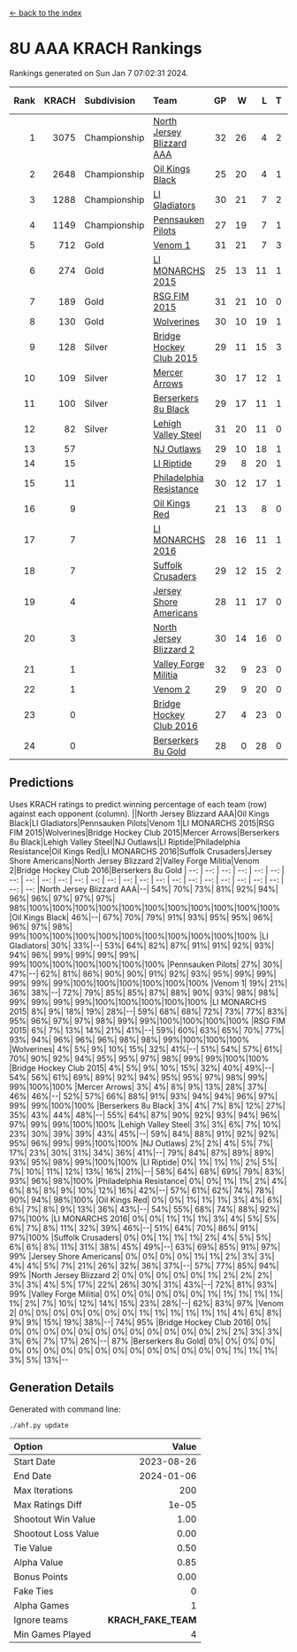 [<- back to the index](readme.md)
# 8U AAA KRACH Rankings
Rankings generated on Sun Jan  7 07:02:31 2024.

Rank|KRACH|Subdivision|Team|GP|W|L|T|OTW|OTL|SoS|Exp Wins|Win Diff
---:|---:|:---|:---|---:|---:|---:|---:|---:|---:|---:|---:|---:
1|3075|Championship|[North Jersey Blizzard AAA](https://gamesheetstats.com/seasons/3659/teams/140205/schedule)|32|26|4|2|0|0|719|27.8|-0.0
2|2648|Championship|[Oil Kings Black](https://gamesheetstats.com/seasons/3659/teams/140206/schedule)|25|20|4|1|1|0|817|21.3|-0.0
3|1288|Championship|[LI Gladiators](https://gamesheetstats.com/seasons/3659/teams/140201/schedule)|30|21|7|2|1|0|861|22.8|-0.0
4|1149|Championship|[Pennsauken Pilots](https://gamesheetstats.com/seasons/3659/teams/140208/schedule)|27|19|7|1|0|0|796|20.3|-0.0
5|712|Gold|[Venom 1](https://gamesheetstats.com/seasons/3659/teams/140213/schedule)|31|21|7|3|2|1|659|23.3|-0.0
6|274|Gold|[LI MONARCHS 2015](https://gamesheetstats.com/seasons/3659/teams/140198/schedule)|25|13|11|1|0|0|717|14.3|-0.0
7|189|Gold|[RSG FIM 2015](https://gamesheetstats.com/seasons/3659/teams/140210/schedule)|31|21|10|0|0|1|493|21.8|-0.0
8|130|Gold|[Wolverines](https://gamesheetstats.com/seasons/3659/teams/140215/schedule)|30|10|19|1|0|2|935|11.3|-0.0
9|128|Silver|[Bridge Hockey Club 2015](https://gamesheetstats.com/seasons/3659/teams/140194/schedule)|29|11|15|3|1|3|632|13.3|-0.0
10|109|Silver|[Mercer Arrows](https://gamesheetstats.com/seasons/3659/teams/140202/schedule)|30|17|12|1|2|1|316|18.3|-0.0
11|100|Silver|[Berserkers 8u Black](https://gamesheetstats.com/seasons/3659/teams/140192/schedule)|29|17|11|1|0|0|355|18.3|-0.0
12|82|Silver|[Lehigh Valley Steel](https://gamesheetstats.com/seasons/3659/teams/140197/schedule)|31|20|11|0|2|0|364|20.8|-0.0
13|57||[NJ Outlaws](https://gamesheetstats.com/seasons/3659/teams/140203/schedule)|29|10|18|1|1|2|702|11.3|-0.0
14|15||[LI Riptide](https://gamesheetstats.com/seasons/3659/teams/140200/schedule)|29|8|20|1|0|0|626|9.4|0.0
15|11||[Philadelphia Resistance](https://gamesheetstats.com/seasons/3659/teams/140209/schedule)|30|12|17|1|0|0|146|13.4|0.0
16|9||[Oil Kings Red](https://gamesheetstats.com/seasons/3659/teams/140207/schedule)|21|13|8|0|0|1|20|13.9|0.0
17|7||[LI MONARCHS 2016](https://gamesheetstats.com/seasons/3659/teams/140199/schedule)|28|16|11|1|3|0|25|17.4|0.0
18|7||[Suffolk Crusaders](https://gamesheetstats.com/seasons/3659/teams/140211/schedule)|29|12|15|2|2|1|91|13.9|0.0
19|4||[Jersey Shore Americans](https://gamesheetstats.com/seasons/3659/teams/140196/schedule)|28|11|17|0|0|2|110|11.9|0.0
20|3||[North Jersey Blizzard 2](https://gamesheetstats.com/seasons/3659/teams/140204/schedule)|30|14|16|0|2|2|24|14.9|0.0
21|1||[Valley Forge Militia](https://gamesheetstats.com/seasons/3659/teams/140212/schedule)|32|9|23|0|0|1|163|9.9|0.0
22|1||[Venom 2](https://gamesheetstats.com/seasons/3659/teams/140214/schedule)|29|9|20|0|1|1|24|9.9|0.0
23|0||[Bridge Hockey Club 2016](https://gamesheetstats.com/seasons/3659/teams/140195/schedule)|27|4|23|0|0|0|20|4.9|0.0
24|0||[Berserkers 8u Gold](https://gamesheetstats.com/seasons/3659/teams/140193/schedule)|28|0|28|0|0|0|10|0.9|0.0

## Predictions
Uses KRACH ratings to predict winning percentage of each team (row) against each opponent (column).
||North Jersey Blizzard AAA|Oil Kings Black|LI Gladiators|Pennsauken Pilots|Venom 1|LI MONARCHS 2015|RSG FIM 2015|Wolverines|Bridge Hockey Club 2015|Mercer Arrows|Berserkers 8u Black|Lehigh Valley Steel|NJ Outlaws|LI Riptide|Philadelphia Resistance|Oil Kings Red|LI MONARCHS 2016|Suffolk Crusaders|Jersey Shore Americans|North Jersey Blizzard 2|Valley Forge Militia|Venom 2|Bridge Hockey Club 2016|Berserkers 8u Gold
| --: | --: | --: | --: | --: | --: | --: | --: | --: | --: | --: | --: | --: | --: | --: | --: | --: | --: | --: | --: | --: | --: | --: | --: | --: 
|North Jersey Blizzard AAA|--| 54%| 70%| 73%| 81%| 92%| 94%| 96%| 96%| 97%| 97%| 97%| 98%|100%|100%|100%|100%|100%|100%|100%|100%|100%|100%|100%
|Oil Kings Black| 46%|--| 67%| 70%| 79%| 91%| 93%| 95%| 95%| 96%| 96%| 97%| 98%| 99%|100%|100%|100%|100%|100%|100%|100%|100%|100%|100%
|LI Gladiators| 30%| 33%|--| 53%| 64%| 82%| 87%| 91%| 91%| 92%| 93%| 94%| 96%| 99%| 99%| 99%| 99%| 99%|100%|100%|100%|100%|100%|100%
|Pennsauken Pilots| 27%| 30%| 47%|--| 62%| 81%| 86%| 90%| 90%| 91%| 92%| 93%| 95%| 99%| 99%| 99%| 99%| 99%|100%|100%|100%|100%|100%|100%
|Venom 1| 19%| 21%| 36%| 38%|--| 72%| 79%| 85%| 85%| 87%| 88%| 90%| 93%| 98%| 98%| 99%| 99%| 99%| 99%|100%|100%|100%|100%|100%
|LI MONARCHS 2015|  8%|  9%| 18%| 19%| 28%|--| 59%| 68%| 68%| 72%| 73%| 77%| 83%| 95%| 96%| 97%| 97%| 98%| 99%| 99%|100%|100%|100%|100%
|RSG FIM 2015|  6%|  7%| 13%| 14%| 21%| 41%|--| 59%| 60%| 63%| 65%| 70%| 77%| 93%| 94%| 96%| 96%| 96%| 98%| 98%| 99%|100%|100%|100%
|Wolverines|  4%|  5%|  9%| 10%| 15%| 32%| 41%|--| 51%| 54%| 57%| 61%| 70%| 90%| 92%| 94%| 95%| 95%| 97%| 98%| 99%| 99%|100%|100%
|Bridge Hockey Club 2015|  4%|  5%|  9%| 10%| 15%| 32%| 40%| 49%|--| 54%| 56%| 61%| 69%| 89%| 92%| 94%| 95%| 95%| 97%| 98%| 99%| 99%|100%|100%
|Mercer Arrows|  3%|  4%|  8%|  9%| 13%| 28%| 37%| 46%| 46%|--| 52%| 57%| 66%| 88%| 91%| 93%| 94%| 94%| 96%| 97%| 99%| 99%|100%|100%
|Berserkers 8u Black|  3%|  4%|  7%|  8%| 12%| 27%| 35%| 43%| 44%| 48%|--| 55%| 64%| 87%| 90%| 92%| 93%| 94%| 96%| 97%| 99%| 99%|100%|100%
|Lehigh Valley Steel|  3%|  3%|  6%|  7%| 10%| 23%| 30%| 39%| 39%| 43%| 45%|--| 59%| 84%| 88%| 91%| 92%| 92%| 95%| 96%| 99%| 99%|100%|100%
|NJ Outlaws|  2%|  2%|  4%|  5%|  7%| 17%| 23%| 30%| 31%| 34%| 36%| 41%|--| 79%| 84%| 87%| 89%| 89%| 93%| 95%| 98%| 99%|100%|100%
|LI Riptide|  0%|  1%|  1%|  1%|  2%|  5%|  7%| 10%| 11%| 12%| 13%| 16%| 21%|--| 58%| 64%| 68%| 69%| 79%| 83%| 93%| 96%| 98%|100%
|Philadelphia Resistance|  0%|  0%|  1%|  1%|  2%|  4%|  6%|  8%|  8%|  9%| 10%| 12%| 16%| 42%|--| 57%| 61%| 62%| 74%| 78%| 90%| 94%| 98%|100%
|Oil Kings Red|  0%|  0%|  1%|  1%|  1%|  3%|  4%|  6%|  6%|  7%|  8%|  9%| 13%| 36%| 43%|--| 54%| 55%| 68%| 74%| 88%| 92%| 97%|100%
|LI MONARCHS 2016|  0%|  0%|  1%|  1%|  1%|  3%|  4%|  5%|  5%|  6%|  7%|  8%| 11%| 32%| 39%| 46%|--| 51%| 64%| 70%| 86%| 91%| 97%|100%
|Suffolk Crusaders|  0%|  0%|  1%|  1%|  1%|  2%|  4%|  5%|  5%|  6%|  6%|  8%| 11%| 31%| 38%| 45%| 49%|--| 63%| 69%| 85%| 91%| 97%| 99%
|Jersey Shore Americans|  0%|  0%|  0%|  0%|  1%|  1%|  2%|  3%|  3%|  4%|  4%|  5%|  7%| 21%| 26%| 32%| 36%| 37%|--| 57%| 77%| 85%| 94%| 99%
|North Jersey Blizzard 2|  0%|  0%|  0%|  0%|  0%|  1%|  2%|  2%|  2%|  3%|  3%|  4%|  5%| 17%| 22%| 26%| 30%| 31%| 43%|--| 72%| 81%| 93%| 99%
|Valley Forge Militia|  0%|  0%|  0%|  0%|  0%|  0%|  1%|  1%|  1%|  1%|  1%|  1%|  2%|  7%| 10%| 12%| 14%| 15%| 23%| 28%|--| 62%| 83%| 97%
|Venom 2|  0%|  0%|  0%|  0%|  0%|  0%|  0%|  1%|  1%|  1%|  1%|  1%|  1%|  4%|  6%|  8%|  9%|  9%| 15%| 19%| 38%|--| 74%| 95%
|Bridge Hockey Club 2016|  0%|  0%|  0%|  0%|  0%|  0%|  0%|  0%|  0%|  0%|  0%|  0%|  0%|  2%|  2%|  3%|  3%|  3%|  6%|  7%| 17%| 26%|--| 87%
|Berserkers 8u Gold|  0%|  0%|  0%|  0%|  0%|  0%|  0%|  0%|  0%|  0%|  0%|  0%|  0%|  0%|  0%|  0%|  0%|  1%|  1%|  1%|  3%|  5%| 13%|--

## Generation Details

Generated with command line:
```
./ahf.py update
```

| Option | Value |
| :----- | ----: |
| Start Date | 2023-08-26 |
| End Date | 2024-01-06 |
| Max Iterations | 200 |
| Max Ratings Diff | 1e-05 |
| Shootout Win Value | 1.00 |
| Shootout Loss Value | 0.00 |
| Tie Value | 0.50 |
| Alpha Value | 0.85 |
| Bonus Points | 0.00 |
| Fake Ties | 0 |
| Alpha Games | 1 |
| Ignore teams | __KRACH_FAKE_TEAM__ |
| Min Games Played | 4 |

